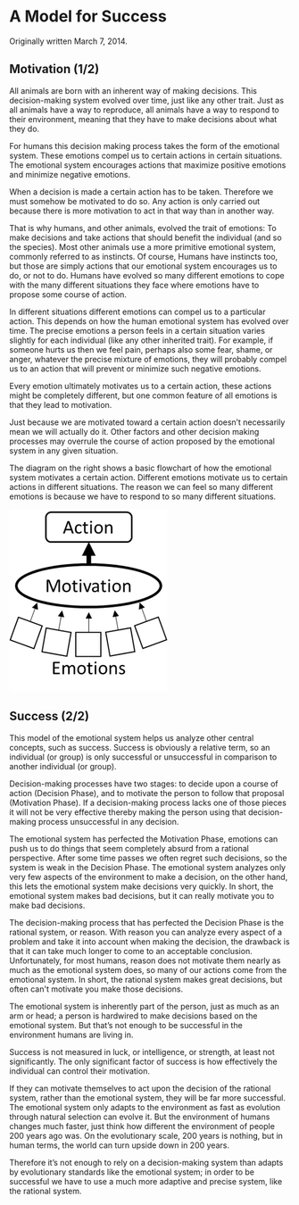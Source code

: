 # A Model for Success

Originally written March 7, 2014.

## Motivation (1/2)

All animals are born with an inherent way of making decisions. This decision-making system evolved over time, just like any other trait. Just as all animals have a way to reproduce, all animals have a way to respond to their environment, meaning that they have to make decisions about what they do.

For humans this decision making process takes the form of the emotional system. These emotions compel us to certain actions in certain situations. The emotional system encourages actions that maximize positive emotions and minimize negative emotions.

When a decision is made a certain action has to be taken. Therefore we must somehow be motivated to do so. Any action is only carried out because there is more motivation to act in that way than in another way.

That is why humans, and other animals, evolved the trait of emotions: To make decisions and take actions that should benefit the individual (and so the species). Most other animals use a more primitive emotional system, commonly referred to as instincts. Of course, Humans have instincts too, but those are simply actions that our emotional system encourages us to do, or not to do. Humans have evolved so many different emotions to cope with the many different situations they face where emotions have to propose some course of action.

In different situations different emotions can compel us to a particular action. This depends on how the human emotional system has evolved over time. The precise emotions a person feels in a certain situation varies slightly for each individual (like any other inherited trait). For example, if someone hurts us then we feel pain, perhaps also some fear, shame, or anger, whatever the precise mixture of emotions, they will probably compel us to an action that will prevent or minimize such negative emotions.

Every emotion ultimately motivates us to a certain action, these actions might be completely different, but one common feature of all emotions is that they lead to motivation.

Just because we are motivated toward a certain action doesn’t necessarily mean we will actually do it. Other factors and other decision making processes may overrule the course of action proposed by the emotional system in any given situation.

The diagram on the right shows a basic flowchart of how the emotional system motivates a certain action. Different emotions motivate us to certain actions in different situations. The reason we can feel so many different emotions is because we have to respond to so many different situations.

![A%20Model%20for%20Success/temp.png](A%20Model%20for%20Success/temp.png)

## Success (2/2)

This model of the emotional system helps us analyze other central concepts, such as success. Success is obviously a relative term, so an individual (or group) is only successful or unsuccessful in comparison to another individual (or group).

Decision-making processes have two stages: to decide upon a course of action (Decision Phase), and to motivate the person to follow that proposal (Motivation Phase). If a decision-making process lacks one of those pieces it will not be very effective thereby making the person using that decision-making process unsuccessful in any decision.

The emotional system has perfected the Motivation Phase, emotions can push us to do things that seem completely absurd from a rational perspective. After some time passes we often regret such decisions, so the system is weak in the Decision Phase. The emotional system analyzes only very few aspects of the environment to make a decision, on the other hand, this lets the emotional system make decisions very quickly. In short, the emotional system makes bad decisions, but it can really motivate you to make bad decisions.

The decision-making process that has perfected the Decision Phase is the rational system, or reason. With reason you can analyze every aspect of a problem and take it into account when making the decision, the drawback is that it can take much longer to come to an acceptable conclusion. Unfortunately, for most humans, reason does not motivate them nearly as much as the emotional system does, so many of our actions come from the emotional system. In short, the rational system makes great decisions, but often can't motivate you make those decisions.

The emotional system is inherently part of the person, just as much as an arm or head; a person is hardwired to make decisions based on the emotional system. But that’s not enough to be successful in the environment humans are living in.

Success is not measured in luck, or intelligence, or strength, at least not significantly. The only significant factor of success is how effectively the individual can control their motivation.

If they can motivate themselves to act upon the decision of the rational system, rather than the emotional system, they will be far more successful. The emotional system only adapts to the environment as fast as evolution through natural selection can evolve it. But the environment of humans changes much faster, just think how different the environment of people 200 years ago was. On the evolutionary scale, 200 years is nothing, but in human terms, the world can turn upside down in 200 years.

Therefore it’s not enough to rely on a decision-making system than adapts by evolutionary standards like the emotional system; in order to be successful we have to use a much more adaptive and precise system, like the rational system.